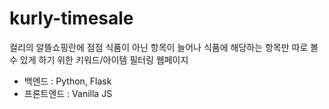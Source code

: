 # kurly-timesale

컬리의 알뜰쇼핑란에 점점 식품이 아닌 항목이 늘어나 식품에 해당하는 항목만 따로 볼 수 있게 하기 위한 키워드/아이템 필터링 웹페이지

- 백엔드 : Python, Flask
- 프론트엔드 : Vanilla JS

